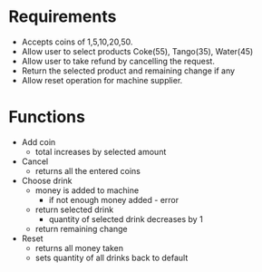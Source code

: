 # Requirements
* Accepts coins of 1,5,10,20,50.
* Allow user to select products Coke(55), Tango(35), Water(45)
* Allow user to take refund by cancelling the request.
* Return the selected product and remaining change if any
* Allow reset operation for machine supplier.

# Functions

* Add coin
    * total increases by selected amount
* Cancel
    * returns all the entered coins
* Choose drink
    * money is added to machine
        * if not enough money added - error
    * return selected drink
        * quantity of selected drink decreases by 1
    * return remaining change    
* Reset
    * returns all money taken
    * sets quantity of all drinks back to default